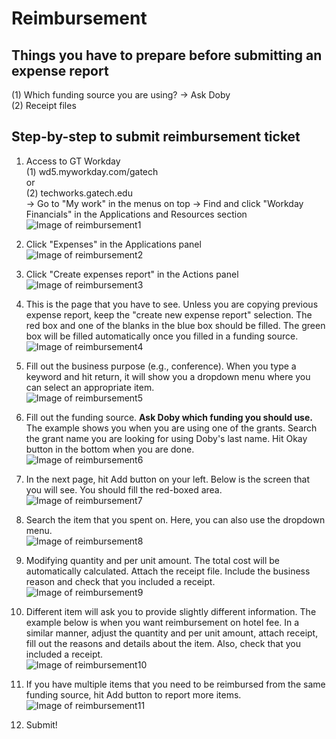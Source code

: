 # Reimbursement

## Things you have to prepare before submitting an expense report
(1)	Which funding source you are using? -> Ask Doby\
(2)	Receipt files

## Step-by-step to submit reimbursement ticket
1.	Access to GT Workday\
(1) wd5.myworkday.com/gatech\
or\
(2) techworks.gatech.edu\
	-> Go to "My work" in the menus on top 
	-> Find and click "Workday Financials" in the Applications and Resources section\
![Image of reimbursement1](https://github.com/RahnevLab/wiki/blob/master/images/reimbursement_001.png)

2.	Click "Expenses" in the Applications panel\
![Image of reimbursement2](https://github.com/RahnevLab/wiki/blob/master/images/reimbursement_002.png)

3.	Click "Create expenses report" in the Actions panel\
![Image of reimbursement3](https://github.com/RahnevLab/wiki/blob/master/images/reimbursement_003.png)

4.	This is the page that you have to see. Unless you are copying previous expense report, keep the "create new expense report" selection. The red box and one of the blanks in the blue box should be filled. The green box will be filled automatically once you filled in a funding source.\
![Image of reimbursement4](https://github.com/RahnevLab/wiki/blob/master/images/reimbursement_004.png)

5.	Fill out the business purpose (e.g., conference). When you type a keyword and hit return, it will show you a dropdown menu where you can select an appropriate item.\
![Image of reimbursement5](https://github.com/RahnevLab/wiki/blob/master/images/reimbursement_005.png)

6.	Fill out the funding source. **Ask Doby which funding you should use.** The example shows you when you are using one of the grants. Search the grant name you are looking for using Doby's last name. Hit Okay button in the bottom when you are done.\
![Image of reimbursement6](https://github.com/RahnevLab/wiki/blob/master/images/reimbursement_006.png)

7.	In the next page, hit Add button on your left. Below is the screen that you will see. You should fill the red-boxed area.\
![Image of reimbursement7](https://github.com/RahnevLab/wiki/blob/master/images/reimbursement_007.png)

8.	Search the item that you spent on. Here, you can also use the dropdown menu.\
![Image of reimbursement8](https://github.com/RahnevLab/wiki/blob/master/images/reimbursement_008.png)

9.	Modifying quantity and per unit amount. The total cost will be automatically calculated. Attach the receipt file. Include the business reason and check that you included a receipt.\
![Image of reimbursement9](https://github.com/RahnevLab/wiki/blob/master/images/reimbursement_009.png)

10.	Different item will ask you to provide slightly different information. The example below is when you want reimbursement on hotel fee. In a similar manner, adjust the quantity and per unit amount, attach receipt, fill out the reasons and details about the item. Also, check that you included a receipt.\
![Image of reimbursement10](https://github.com/RahnevLab/wiki/blob/master/images/reimbursement_010.png)

11.	If you have multiple items that you need to be reimbursed from the same funding source, hit Add button to report more items.\
![Image of reimbursement11](https://github.com/RahnevLab/wiki/blob/master/images/reimbursement_011.png)

12.	Submit!
